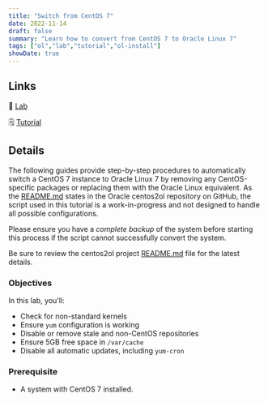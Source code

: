 ```yaml
---
title: "Switch from CentOS 7"
date: 2022-11-14
draft: false
summary: "Learn how to convert from CentOS 7 to Oracle Linux 7"
tags: ["ol","lab","tutorial","ol-install"]
showDate: true
---
```


## Links

:crescent_moon: [Lab](https://luna.oracle.com/lab/660a07d9-0580-4fae-973b-d5dfaebda1cb)

:spiral_notepad: [Tutorial](https://docs.oracle.com/en/learn/switch_centos7_ol7)

## Details

The following guides provide step-by-step procedures to automatically switch a CentOS 7 instance to Oracle Linux 7 by removing any CentOS-specific packages or replacing them with the Oracle Linux equivalent. As the [README.md](https://github.com/oracle/centos2ol) states in the Oracle centos2ol repository on GitHub, the script used in this tutorial is a work-in-progress and not designed to handle all possible configurations.

Please ensure you have a *complete backup* of the system before starting this process if the script cannot successfully convert the system.

Be sure to review the centos2ol project [README.md](https://github.com/oracle/centos2ol) file for the latest details.

### Objectives

In this lab, you'll:

  - Check for non-standard kernels
  - Ensure `yum` configuration is working
  - Disable or remove stale and non-CentOS repositories
  - Ensure 5GB free space in `/var/cache`
  - Disable all automatic updates, including `yum-cron`

### Prerequisite

  - A system with CentOS 7 installed.

